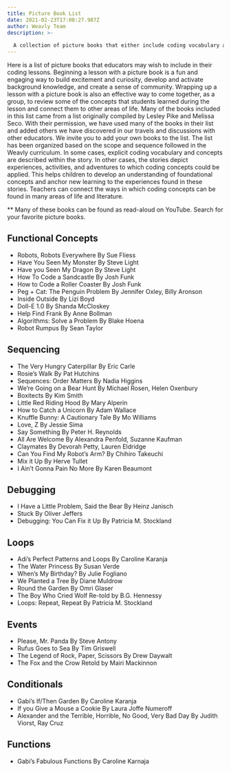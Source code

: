 ```yaml
---
title: Picture Book List
date: 2021-02-23T17:08:27.987Z
author: Weavly Team
description: >-
  
  A collection of picture books that either include coding vocabulary and concepts or depict experiences, activities, and adventures to which coding concepts could be applied.
---
```

Here is a list of picture books that educators may wish to include in their coding lessons. Beginning a lesson with a picture book is a fun and engaging way to build excitement and curiosity, develop and activate background knowledge, and create a sense of community. Wrapping up a lesson with a picture book is also an effective way to come together, as a group, to review some of the concepts that students learned during the lesson and connect them to other areas of life.
Many of the books included in this list came from a list originally compiled by Lesley Pike and Melissa Seco. With their permission, we have used many of the books in their list and added others we have discovered in our travels and discussions with other educators. We invite you to add your own books to the list.
The list has been organized based on the scope and sequence followed in the Weavly curriculum. In some cases, explicit coding vocabulary and concepts are described within the story. In other cases, the stories depict experiences, activities, and adventures to which coding concepts could be applied. This helps children to develop an understanding of foundational concepts and anchor new learning to the experiences found in these stories. Teachers can connect the ways in which coding concepts can be found in many areas of life and literature.

\*\* Many of these books can be found as read-aloud on YouTube. Search for your favorite picture books.

## Functional Concepts

* Robots, Robots Everywhere By Sue Fliess
* Have You Seen My Monster By Steve Light
* Have you Seen My Dragon By Steve Light
* How To Code a Sandcastle By Josh Funk
* How to Code a Roller Coaster By Josh Funk
* Peg + Cat: The Penguin Problem By Jennifer Oxley, Billy Aronson
* Inside Outside By Lizi Boyd
* Doll-E 1.0 By Shanda McCloskey
* Help Find Frank By Anne Bollman
* Algorithms: Solve a Problem By Blake Hoena
* Robot Rumpus By Sean Taylor

## Sequencing

* The Very Hungry Caterpillar By Eric Carle
* Rosie’s Walk By Pat Hutchins
* Sequences: Order Matters By Nadia Higgins
* We’re Going on a Bear Hunt By Michael Rosen, Helen Oxenbury
* Boxitects By Kim Smith
* Little Red Riding Hood By Mary Alperin
* How to Catch a Unicorn By Adam Wallace
* Knuffle Bunny: A Cautionary Tale By Mo Williams
* Love, Z By Jessie Sima
* Say Something By Peter H. Reynolds
* All Are Welcome By Alexandra Penfold, Suzanne Kaufman
* Claymates By Devorah Petty, Lauren Eldridge
* Can You Find My Robot’s Arm? By Chihiro Takeuchi
* Mix it Up By Herve Tullet
* I Ain’t Gonna Pain No More By Karen Beaumont

## Debugging

* I Have a Little Problem, Said the Bear By Heinz Janisch
* Stuck By Oliver Jeffers
* Debugging: You Can Fix it Up By Patricia M. Stockland

## Loops

* Adi’s Perfect Patterns and Loops By Caroline Karanja
* The Water Princess By Susan Verde
* When’s My Birthday? By Julie Fogliano
* We Planted a Tree By Diane Muldrow
* Round the Garden By Omri Glaser
* The Boy Who Cried Wolf Re-told by B.G. Hennessy
* Loops: Repeat, Repeat By Patricia M. Stockland

## Events

* Please, Mr. Panda By Steve Antony
* Rufus Goes to Sea By Tim Griswell
* The Legend of Rock, Paper, Scissors By Drew Daywalt
* The Fox and the Crow Retold by Mairi Mackinnon

## Conditionals

* Gabi’s If/Then Garden By Caroline Karanja
* If you Give a Mouse a Cookie By Laura Joffe Numeroff
* Alexander and the Terrible, Horrible, No Good, Very Bad Day By Judith Viorst, Ray Cruz

## Functions

* Gabi’s Fabulous Functions By Caroline Karnaja